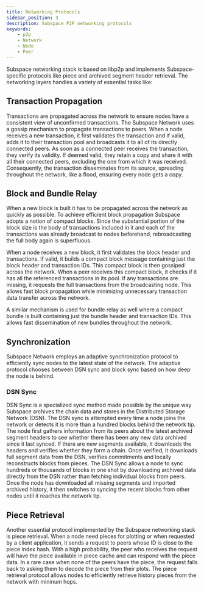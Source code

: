 ```yaml
---
title: Networking Protocols
sidebar_position: 3
description: Subspace P2P networking protocols
keywords:
    - p2p
    - Network
    - Node
    - Peer
---
```


Subspace networking stack is based on libp2p and implements Subspace-specific protocols like piece and archived segment header retrieval. The networking layers handles a variety of essential tasks like:

## Transaction Propagation

Transactions are propagated across the network to ensure nodes have a consistent view of unconfirmed transactions. The Subspace Network uses a gossip mechanism to propagate transactions to peers. When a node receives a new transaction, it first validates the transaction and if valid, adds it to their transaction pool and broadcasts it to all of its directly connected peers. As soon as a connected peer receives the transaction, they verify its validity. If deemed valid, they retain a copy and share it with all their connected peers, excluding the one from which it was received. Consequently, the transaction disseminates from its source, spreading throughout the network, like a flood, ensuring every node gets a copy. 

## Block and Bundle Relay

When a new block is built it has to be propagated across the network as quickly as possible. To achieve efficient block propagation Subspace adopts a notion of compact blocks. Since the substantial portion of the block size is the body of transactions included in it and each of the transactions was already broadcast to nodes beforehand, rebroadcasting the full body again is superfluous. 

When a node receives a new block, it first validates the block header and transactions. If valid, it builds a compact block message containing just the block header and transaction IDs. This compact block is then gossiped across the network. When a peer receives this compact block, it checks if it has all the referenced transactions in its pool. If any transactions are missing, it requests the full transactions from the broadcasting node. This allows fast block propagation while minimizing unnecessary transaction data transfer across the network.

A similar mechanism is used for bundle relay as well where a compact bundle is built containing just the bundle header and transaction IDs. This allows fast dissemination of new bundles throughout the network.

## Synchronization

Subspace Network employs an adaptive synchronization protocol to efficiently sync nodes to the latest state of the network. The adaptive protocol chooses between DSN sync and block sync based on how deep the node is behind.

### DSN Sync

DSN Sync is a specialized sync method made possible by the unique way Subspace archives the chain data and stores in the Distributed Storage Network (DSN). 
The DSN sync is attempted every time a node joins the network or detects it is more than a hundred blocks behind the network tip. The node first gathers information from its peers about the latest archived segment headers to see whether there has been any new data archived since it last synced. If there are new segments available, it downloads the headers and verifies whether they form a chain. Once verified, it downloads full segment data from the DSN, verifies commitments and locally reconstructs blocks from pieces. The DSN Sync allows a node to sync hundreds or thousands of blocks in one shot by downloading archived data directly from the DSN rather than fetching individual blocks from peers.
Once the node has downloaded all missing segments and imported archived history, it then switches to syncing the recent blocks from other nodes until it reaches the network tip.

## Piece Retrieval

Another essential protocol implemented by the Subspace networking stack is piece retrieval. When a node need pieces for plotting or when requested by a client application, it sends a request to peers whose ID is close to the piece index hash. With a high probability, the peer who receives the request will have the piece available in piece cache and can respond with the piece data. In a rare case when none of the peers have the piece, the request falls back to asking them to decode the piece from their plots.
The piece retrieval protocol allows nodes to efficiently retrieve history pieces from the network with mininum hops.